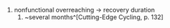 1. nonfunctional overreaching → recovery duration
	1. ~several months^[Cutting-Edge Cycling, p. 132]